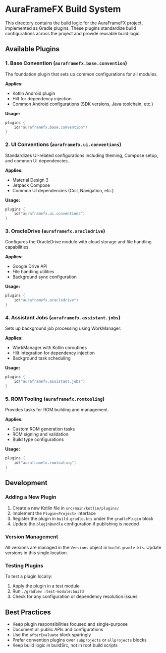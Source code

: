 # AuraFrameFX Build System

This directory contains the build logic for the AuraFrameFX project, implemented as Gradle plugins. These plugins standardize build configurations across the project and provide reusable build logic.

## Available Plugins

### 1. Base Convention (`auraframefx.base.convention`)
The foundation plugin that sets up common configurations for all modules.

**Applies:**
- Kotlin Android plugin
- Hilt for dependency injection
- Common Android configurations (SDK versions, Java toolchain, etc.)

**Usage:**
```kotlin
plugins {
    id("auraframefx.base.convention")
}
```

### 2. UI Conventions (`auraframefx.ui.conventions`)
Standardizes UI-related configurations including theming, Compose setup, and common UI dependencies.

**Applies:**
- Material Design 3
- Jetpack Compose
- Common UI dependencies (Coil, Navigation, etc.)

**Usage:**
```kotlin
plugins {
    id("auraframefx.ui.conventions")
}
```

### 3. OracleDrive (`auraframefx.oracledrive`)
Configures the OracleDrive module with cloud storage and file handling capabilities.

**Applies:**
- Google Drive API
- File handling utilities
- Background sync configuration

**Usage:**
```kotlin
plugins {
    id("auraframefx.oracledrive")
}
```

### 4. Assistant Jobs (`auraframefx.assistant.jobs`)
Sets up background job processing using WorkManager.

**Applies:**
- WorkManager with Kotlin coroutines
- Hilt integration for dependency injection
- Background task scheduling

**Usage:**
```kotlin
plugins {
    id("auraframefx.assistant.jobs")
}
```

### 5. ROM Tooling (`auraframefx.romtooling`)
Provides tasks for ROM building and management.

**Applies:**
- Custom ROM generation tasks
- ROM signing and validation
- Build type configurations

**Usage:**
```kotlin
plugins {
    id("auraframefx.romtooling")
}
```

## Development

### Adding a New Plugin
1. Create a new Kotlin file in `src/main/kotlin/plugins/`
2. Implement the `Plugin<Project>` interface
3. Register the plugin in `build.gradle.kts` under the `gradlePlugin` block
4. Update the `pluginBundle` configuration if publishing is needed

### Version Management
All versions are managed in the `Versions` object in `build.gradle.kts`. Update versions in this single location.

### Testing Plugins
To test a plugin locally:
1. Apply the plugin in a test module
2. Run `./gradlew :test-module:build`
3. Check for any configuration or dependency resolution issues

## Best Practices
- Keep plugin responsibilities focused and single-purpose
- Document all public APIs and configurations
- Use the `afterEvaluate` block sparingly
- Prefer convention plugins over `subprojects` or `allprojects` blocks
- Keep build logic in buildSrc, not in root build scripts
